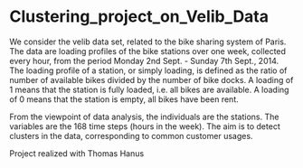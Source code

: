 # Clustering_project_on_Velib_Data

We consider the velib data set, related to the bike sharing system of Paris. The data are loading profiles of the bike stations over one week, collected every hour, from the period Monday 2nd Sept. - Sunday 7th Sept., 2014. The loading profile of a station, or simply loading, is defined as the ratio of number of available bikes divided by the number of bike docks. A loading of 1 means that the station is fully loaded, i.e. all bikes are available. A loading of 0 means that the station is empty, all bikes have been rent.

From the viewpoint of data analysis, the individuals are the stations. The variables are the 168 time steps (hours in the week). The aim is to detect clusters in the data, corresponding to common customer usages.

Project realized with Thomas Hanus
